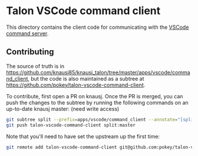 # Talon VSCode command client

This directory contains the client code for communicating with the [VSCode command server](https://marketplace.visualstudio.com/items?itemName=pokey.command-server).

## Contributing

The source of truth is in https://github.com/knausj85/knausj_talon/tree/master/apps/vscode/command_client, but the code is also maintained as a subtree at https://github.com/pokey/talon-vscode-command-client.

To contribute, first open a PR on knausj. Once the PR is merged, you can push the changes to the subtree by running the following commands on an up-to-date knausj master: (need write access)

```sh
git subtree split --prefix=apps/vscode/command_client --annotate="[split] " -b split
git push talon-vscode-command-client split:master
```

Note that you'll need to have set the upstream up the first time:

```sh
git remote add talon-vscode-command-client git@github.com:pokey/talon-vscode-command-client.git
```
